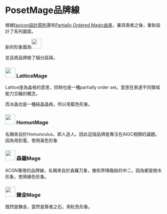 # PosetMage品牌線

根據[favicon設計原則](./favicon)還有[Partially Ordered Magic由來](./POM)，兼具兩者之後，重新設計了系列圖案。

新的形象圖為<img src="https://posetmage.com/Images/Icon/PosetMage_t.webp" Height="32" /> 

並且將品牌做了細分區隔，

### <img src="https://posetmage.com/Images/Icon/LatticeMage_t.webp" Height="32" /> LatticeMage

Lattice是為晶格的意思，同時也是一種partially order set。意思在表達不同領域能力交織的概念。

而冰晶也是一種結晶晶格，所以用藍色形象。

### <img src="https://posetmage.com/Images/Icon/HomunMage_t.webp" Height="32" /> HomunMage

名稱來自於Homunculus，即人造人。因此這個品牌是專注在AIGC相關的議題。因為用到電，使用黃色形象

### <img src="https://posetmage.com/Images/Icon/ShinraMage_t.webp" Height="32" /> 森羅Mage

ACGN專用的品牌線，名稱來自於森羅万象，像術界降臨般的中二，因為都是樹木形象，使用綠色形象。

### <img src="https://posetmage.com/Images/Icon/AlchemyMage_t.webp" Height="32" /> 鍊金Mage

既然是鍊金，當然是賢者之石，用紅色形象。

